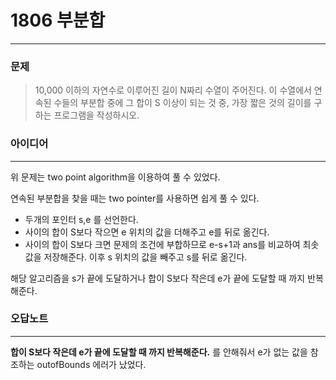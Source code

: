 # 1806 부분합
------------
### 문제

>10,000 이하의 자연수로 이루어진 길이 N짜리 수열이 주어진다. 이 수열에서 연속된 수들의 부분합 중에 그 합이 S 이상이 되는 것 중, 가장 짧은 것의 길이를 구하는 프로그램을 작성하시오.

### 아이디어 
----------
위 문제는 two point algorithm을 이용하여 풀 수 있었다.

연속된 부분합을 찾을 때는 two pointer를 사용하면 쉽게 풀 수 있다.

- 두개의 포인터 s,e 를 선언한다.
- 사이의 합이 S보다 작으면 e 위치의 값을 더해주고 e를 뒤로 옮긴다.
- 사이의 합이 S보다 크면 문제의 조건에 부합하므로 e-s+1과 ans를 비교하여 최솟값을 저장해준다. 이후 s 위치의 값을 빼주고 s를 뒤로 옮긴다.

해당 알고리즘을 s가 끝에 도달하거나 합이 S보다 작은데 e가 끝에 도달할 때 까지 반복해준다.

### 오답노트
----------

__합이 S보다 작은데 e가 끝에 도달할 때 까지 반복해준다.__ 를 안해줘서 e가 없는 값을 참조하는 outofBounds 에러가 났었다.